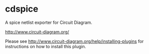 cdspice
=======

A spice netlist exporter for Circuit Diagram.

http://www.circuit-diagram.org/

Please see http://www.circuit-diagram.org/help/installing-plugins for instructions on how to install this plugin.
